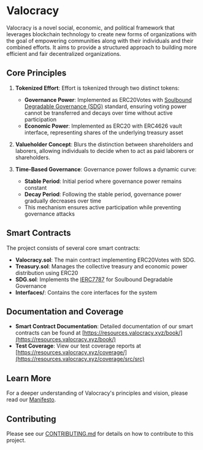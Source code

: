 # Valocracy

Valocracy is a novel social, economic, and political framework that leverages blockchain technology to create new forms of organizations with the goal of empowering communities along with their individuals and their combined efforts. It aims to provide a structured approach to building more efficient and fair decentralized organizations.

## Core Principles

1. **Tokenized Effort**: Effort is tokenized through two distinct tokens:
   - **Governance Power**: Implemented as ERC20Votes with [Soulbound Degradable Governance (SDG)](https://eips.ethereum.org/EIPS/eip-7787) standard, ensuring voting power cannot be transferred and decays over time without active participation
   - **Economic Power**: Implemented as ERC20 with ERC4626 vault interface, representing shares of the underlying treasury asset

2. **Valueholder Concept**: Blurs the distinction between shareholders and laborers, allowing individuals to decide when to act as paid laborers or shareholders.

3. **Time-Based Governance**: Governance power follows a dynamic curve:
   - **Stable Period**: Initial period where governance power remains constant
   - **Decay Period**: Following the stable period, governance power gradually decreases over time
   - This mechanism ensures active participation while preventing governance attacks

## Smart Contracts

The project consists of several core smart contracts:

- **Valocracy.sol**: The main contract implementing ERC20Votes with SDG.
- **Treasury.sol**: Manages the collective treasury and economic power distribution using ERC20
- **SDG.sol**: Implements the [IERC7787](https://eips.ethereum.org/EIPS/eip-7787) for Soulbound Degradable Governance
- **Interfaces/**: Contains the core interfaces for the system

## Documentation and Coverage

- **Smart Contract Documentation**: Detailed documentation of our smart contracts can be found at [https://resources.valocracy.xyz/book/](https://resources.valocracy.xyz/book/)
- **Test Coverage**: View our test coverage reports at [https://resources.valocracy.xyz/coverage/](https://resources.valocracy.xyz/coverage/src/src)

## Learn More

For a deeper understanding of Valocracy's principles and vision, please read our [Manifesto](https://valocracy.xyz/en/read-the-manifesto).

## Contributing

Please see our [CONTRIBUTING.md](CONTRIBUTING.md) for details on how to contribute to this project.